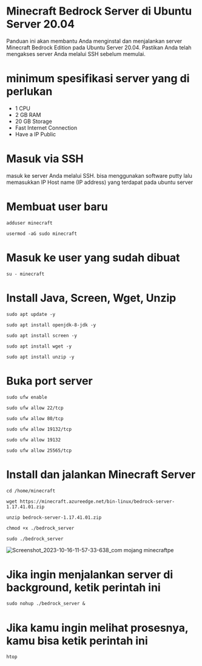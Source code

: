 # Minecraft Bedrock Server di Ubuntu Server 20.04
Panduan ini akan membantu Anda menginstal dan menjalankan server Minecraft Bedrock Edition pada Ubuntu Server 20.04. Pastikan Anda telah mengakses server Anda melalui SSH sebelum memulai.
# minimum spesifikasi server yang di perlukan
- 1 CPU
- 2 GB RAM
- 20 GB Storage
- Fast Internet Connection
- Have a IP Public
# Masuk via SSH
masuk ke server Anda melalui SSH. bisa menggunakan software putty lalu memasukkan IP Host name (IP address) yang terdapat pada ubuntu server
# Membuat user baru
```
adduser minecraft
```
``` 
usermod -aG sudo minecraft
```
# Masuk ke user yang sudah dibuat
``` 
su - minecraft
```
# Install Java, Screen, Wget, Unzip #
``` 
sudo apt update -y
```
``` 
sudo apt install openjdk-8-jdk -y
```
``` 
sudo apt install screen -y
```
``` 
sudo apt install wget -y
```
``` 
sudo apt install unzip -y
```
# Buka port server #
``` 
sudo ufw enable
```
``` 
sudo ufw allow 22/tcp
```
``` 
sudo ufw allow 80/tcp
```
``` 
sudo ufw allow 19132/tcp
```
``` 
sudo ufw allow 19132
```
``` 
sudo ufw allow 25565/tcp
```
# Install dan jalankan Minecraft Server #
``` 
cd /home/minecraft
```
``` 
wget https://minecraft.azureedge.net/bin-linux/bedrock-server-1.17.41.01.zip
```
``` 
unzip bedrock-server-1.17.41.01.zip
```
``` 
chmod +x ./bedrock_server
```
``` 
sudo ./bedrock_server
```
![Screenshot_2023-10-16-11-57-33-638_com mojang minecraftpe](https://github.com/ntshap/minecraft-bedrock-server/assets/145199476/208593dd-79cf-438e-8d94-996e940e47d8)

# Jika ingin menjalankan server di background, ketik perintah ini #
``` 
sudo nohup ./bedrock_server &
```
# Jika kamu ingin melihat prosesnya, kamu bisa ketik perintah ini #
``` 
htop
```
